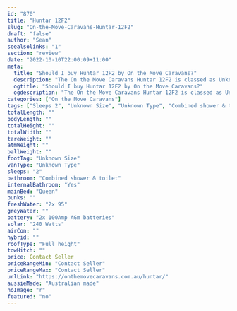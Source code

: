 ```yaml
---
id: "870"
title: "Huntar 12F2"
slug: "On-the-Move-Caravans-Huntar-12F2"
draft: "false"
author: "Sean"
seealsolinks: "1"
section: "review"
date: "2022-10-10T22:00:09+11:00"
meta:
  title: "Should I buy Huntar 12F2 by On the Move Caravans?"
  description: "The On the Move Caravans Huntar 12F2 is classed as Unknown Type, and sleeps 2 people. It is Australian made and comes in at Unknown Size. It generally has Combined shower & toilet."
  ogtitle: "Should I buy Huntar 12F2 by On the Move Caravans?"
  ogdescription: "The On the Move Caravans Huntar 12F2 is classed as Unknown Type, and sleeps 2 people. It is Australian made and comes in at Unknown Size. It generally has Combined shower & toilet."
categories: ["On the Move Caravans"]
tags: ["Sleeps 2", "Unknown Size", "Unknown Type", "Combined shower & toilet", "Full height", "Price Unknown", "Australian made"]
totalLength: ""
bodyLength: ""
totalHeight: ""
totalWidth: ""
tareWeight: ""
atmWeight: ""
ballWeight: ""
footTag: "Unknown Size"
vanType: "Unknown Type"
sleeps: "2"
bathroom: "Combined shower & toilet"
internalBathroom: "Yes"
mainBed: "Queen"
bunks: ""
freshWater: "2x 95"
greyWater: ""
battery: "2x 100Amp AGm batteries"
solar: "240 Watts"
airCon: ""
hybrid: ""
roofType: "Full height"
towHitch: ""
price: Contact Seller
priceRangeMin: "Contact Seller"
priceRangeMax: "Contact Seller"
urlLink: "https://onthemovecaravans.com.au/huntar/"
aussieMade: "Australian made"
noImage: "r"
featured: "no"
---
```

